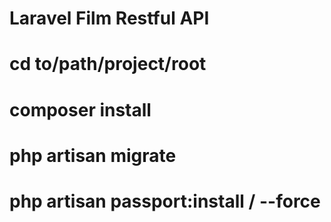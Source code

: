 # Laravel Film Restful API

# cd to/path/project/root

# composer install

# php artisan migrate

# php artisan passport:install / --force
